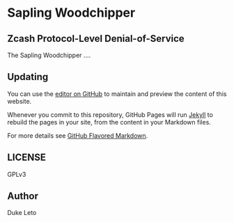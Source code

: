 # Sapling Woodchipper

## Zcash Protocol-Level Denial-of-Service

The Sapling Woodchipper ....

## Updating

You can use the [editor on GitHub](https://github.com/saplingwoodchipper/saplingwoodchipper.github.io/edit/master/README.md) to maintain and preview the content of this website.

Whenever you commit to this repository, GitHub Pages will run [Jekyll](https://jekyllrb.com/) to rebuild the pages in your site, from the content in your Markdown files.

For more details see [GitHub Flavored Markdown](https://guides.github.com/features/mastering-markdown/).

## LICENSE

GPLv3

## Author

Duke Leto
